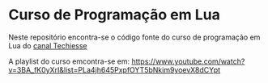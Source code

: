 # Curso de Programação em Lua

Neste repositório encontra-se o código fonte do curso de programação em Lua do [canal Techiesse](https://youtube.com/c/techiesse)

A playlist do curso emcontra-se em: https://www.youtube.com/watch?v=3BA_fK0yXrI&list=PLa4jh645PxpfOYT5bNkim9yoevX8dCYpt
